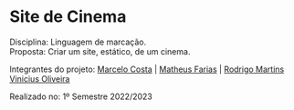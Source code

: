 # Site de Cinema
Disciplina: Linguagem de marcação.<br>
Proposta: Criar um site, estático, de um cinema.<br>

Integrantes do projeto:
<a href="https://github.com/marcellu-s">Marcelo Costa</a> |
<a href="https://github.com/MatthewsTomts">Matheus Farias</a> |
<a href="https://github.com/Rodrigo-Martins-Mateus">Rodrigo Martins</a>
<a href="https://github.com/VerNancio">Vinicius Oliveira</a>

Realizado no: 1º Semestre 2022/2023
